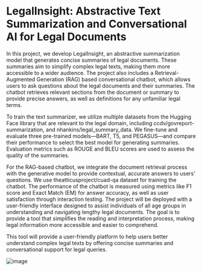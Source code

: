 # LegalInsight: Abstractive Text Summarization and Conversational AI for Legal Documents
In this project, we develop LegalInsight, an abstractive summarization model that generates concise summaries of legal documents. These summaries aim to simplify complex legal texts, making them more accessible to a wider audience. The project also includes a Retrieval-Augmented Generation (RAG) based conversational chatbot, which allows users to ask questions about the legal documents and their summaries. The chatbot retrieves relevant sections from the document or summary to provide precise answers, as well as definitions for any unfamiliar legal terms.

To train the text summarizer, we utilize multiple datasets from the Hugging Face library that are relevant to the legal domain, including  ccdv/govreport-summarization, and nhankins/legal\_summary\_data. We fine-tune and evaluate three pre-trained models—BART, T5, and PEGASUS—and compare their performance to select the best model for generating summaries. Evaluation metrics such as ROUGE and BLEU scores are used to assess the quality of the summaries.

For the RAG-based chatbot, we integrate the document retrieval process with the generative model to provide contextual, accurate answers to users' questions. We use theatticusproject/cuad-qa dataset for training the chatbot. The performance of the chatbot is measured using metrics like F1 score and Exact Match (EM) for answer accuracy, as well as user satisfaction through interaction testing. The project will be deployed with a user-friendly interface designed to assist individuals of all age groups in understanding and navigating lengthy legal documents. The goal is to provide a tool that simplifies the reading and interpretation process, making legal information more accessible and easier to comprehend.

This tool will provide a user-friendly platform to help users better understand complex legal texts by offering concise summaries and conversational support for legal queries.




![image](https://github.com/user-attachments/assets/ab86f095-572b-4b01-b7f8-889c0c85c545)
